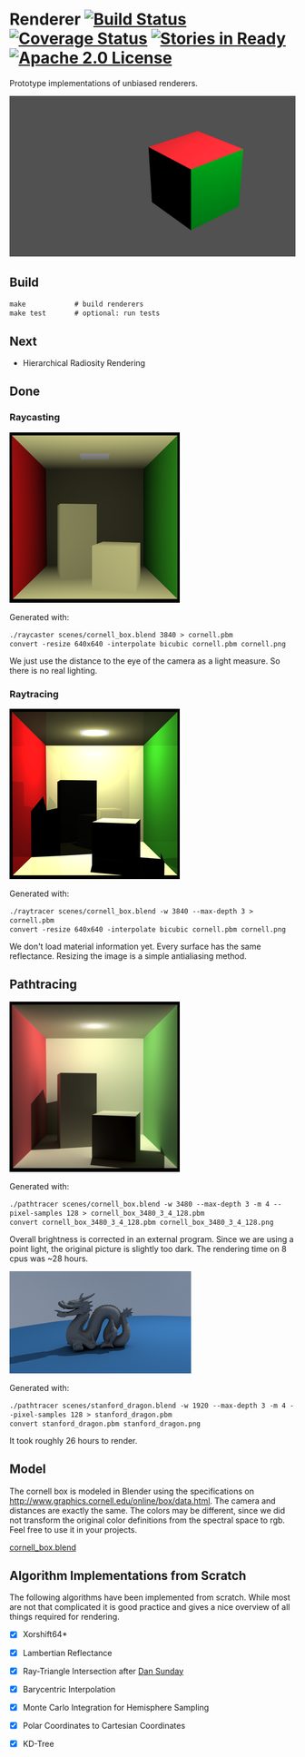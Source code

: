 
# Renderer [![Build Status](https://travis-ci.org/jeschkies/renderer.svg?branch=master)](https://travis-ci.org/blacklab/renderer) [![Coverage Status](https://coveralls.io/repos/github/blacklab/renderer/badge.svg?branch=master)](https://coveralls.io/github/blacklab/renderer?branch=master) [![Stories in Ready](https://badge.waffle.io/blacklab/renderer.png?label=ready&title=Ready)](https://waffle.io/blacklab/renderer) [![Apache 2.0 License](https://img.shields.io/badge/license-Apache%202.0-blue.svg)](LICENSE)

Prototype implementations of unbiased renderers.

![Produced by our simple raytracer](scenes/colored_cube.png)

## Build

```
make            # build renderers
make test       # optional: run tests
```

## Next

* Hierarchical Radiosity Rendering

## Done

### Raycasting

[![Cornell box rendered by our simple raycaster](scenes/cornell_raycast_small.png)](scenes/cornell_raycast.png)

Generated with:
```(bash)
./raycaster scenes/cornell_box.blend 3840 > cornell.pbm
convert -resize 640x640 -interpolate bicubic cornell.pbm cornell.png
```

We just use the distance to the eye of the camera as a light measure. So there
is no real lighting.

### Raytracing

[![Cornell box rendered by our raytracer](scenes/cornell_raytrace_small.png)](scenes/cornell_raytrace.png)

Generated with:
```(bash)
./raytracer scenes/cornell_box.blend -w 3840 --max-depth 3 > cornell.pbm
convert -resize 640x640 -interpolate bicubic cornell.pbm cornell.png
```

We don't load material information yet. Every surface has the same reflectance.
Resizing the image is a simple antialiasing method.

## Pathtracing

[![Cornell box rendered by our pathtracer](scenes/cornell_box_pathtrace_300_4_128.png)](scenes/cornell_box_pathtrace_3480_4_128.png)

Generated with:
```(bash)
./pathtracer scenes/cornell_box.blend -w 3480 --max-depth 3 -m 4 --pixel-samples 128 > cornell_box_3480_3_4_128.pbm
convert cornell_box_3480_3_4_128.pbm cornell_box_3480_3_4_128.png
```

Overall brightness is corrected in an external program. Since we are using a point light, the original picture is slightly too dark. The rendering time on 8 cpus was ~28 hours.

[![Stanford dragon rendered by our pathtracer](scenes/stanford_dragon_small.png)](scenes/stanford_dragon.png)

Generated with:
```(bash)
./pathtracer scenes/stanford_dragon.blend -w 1920 --max-depth 3 -m 4 --pixel-samples 128 > stanford_dragon.pbm
convert stanford_dragon.pbm stanford_dragon.png
```

It took roughly 26 hours to render.

## Model

The cornell box is modeled in Blender using the specifications on
http://www.graphics.cornell.edu/online/box/data.html. The camera and distances
are exactly the same. The colors may be different, since we did not transform
the original color definitions from the spectral space to rgb. Feel free to use
it in your projects.

[cornell_box.blend](scenes/cornell_box.blend)

## Algorithm Implementations from Scratch

The following algorithms have been implemented from scratch. While most are not
that complicated it is good practice and gives a nice overview of all things
required for rendering.

- [x] Xorshift64*
- [x] Lambertian Reflectance
- [x] Ray-Triangle Intersection after [Dan Sunday](http://geomalgorithms.com/a06-_intersect-2.html)
- [x] Barycentric Interpolation
- [x] Monte Carlo Integration for Hemisphere Sampling
- [x] Polar Coordinates to Cartesian Coordinates
- [x] KD-Tree

